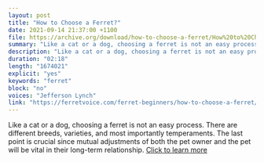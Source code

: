```yaml
---
layout: post
title: "How to Choose a Ferret?"
date: 2021-09-14 21:37:00 +1100
file: https://archive.org/download/how-to-choose-a-ferret/How%20to%20Choose%20a%20Ferret.mp3
summary: "Like a cat or a dog, choosing a ferret is not an easy process. There are different breeds, varieties, and most importantly temperaments."
description: "Like a cat or a dog, choosing a ferret is not an easy process. There are different breeds, varieties, and most importantly temperaments. The last point is crucial since mutual adjustments of both the pet owner and the pet will be vital in their long-term relationship.<a href='https://ferretvoice.com/ferret-beginners/how-to-choose-a-ferret/'>Click to learn more</a>"
duration: "02:18" 
length: "1674021"
explicit: "yes" 
keywords: "ferret"
block: "no" 
voices: "Jefferson Lynch"
link: "https://ferretvoice.com/ferret-beginners/how-to-choose-a-ferret/"
---
```


Like a cat or a dog, choosing a ferret is not an easy process. There are different breeds, varieties, and most importantly temperaments. The last point is crucial since mutual adjustments of both the pet owner and the pet will be vital in their long-term relationship. [Click to learn more](https://ferretvoice.com/ferret-beginners/how-to-choose-a-ferret/)
